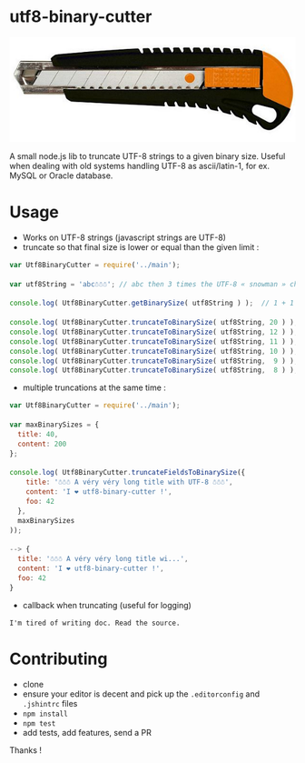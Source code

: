 utf8-binary-cutter
==================

[![a cutter](https://raw.githubusercontent.com/lemonde/utf8-binary-cutter/master/doc/1390-Straight-cutter-18mm.jpg)](https://github.com/lemonde/utf8-binary-cutter)

A small node.js lib to truncate UTF-8 strings to a given binary size. Useful when dealing with old systems handling UTF-8 as ascii/latin-1, for ex. MySQL or Oracle database.

Usage
=====

* Works on UTF-8 strings (javascript strings are UTF-8)
* truncate so that final size is lower or equal than the given limit :

```javascript
var Utf8BinaryCutter = require('../main');

var utf8String = 'abc☃☃☃'; // abc then 3 times the UTF-8 « snowman » char which takes 3 bytes

console.log( Utf8BinaryCutter.getBinarySize( utf8String ) );  // 1 + 1 + 1 + 3 + 3 + 3 = 12

console.log( Utf8BinaryCutter.truncateToBinarySize( utf8String, 20 ) );  'abc☃☃☃'  -> no change
console.log( Utf8BinaryCutter.truncateToBinarySize( utf8String, 12 ) );  'abc☃☃☃'  -> no change
console.log( Utf8BinaryCutter.truncateToBinarySize( utf8String, 11 ) );  'abc☃...' -> to avoid cutting utf8 chars, the two last snowmen have been removed. Final size = 9 bytes
console.log( Utf8BinaryCutter.truncateToBinarySize( utf8String, 10 ) );  'abc☃...' -> idem
console.log( Utf8BinaryCutter.truncateToBinarySize( utf8String,  9 ) );  'abc☃...' -> idem
console.log( Utf8BinaryCutter.truncateToBinarySize( utf8String,  8 ) );  'abc...'
```

* multiple truncations at the same time :

```javascript
var Utf8BinaryCutter = require('../main');

var maxBinarySizes = {
  title: 40,
  content: 200
};

console.log( Utf8BinaryCutter.truncateFieldsToBinarySize({
    title: '☃☃☃ A véry véry long title with UTF-8 ☃☃☃',
    content: 'I ❤ utf8-binary-cutter !',
    foo: 42
  },
  maxBinarySizes
));

--> {
  title: '☃☃☃ A véry véry long title wi...',
  content: 'I ❤ utf8-binary-cutter !',
  foo: 42
}
```

* callback when truncating (useful for logging)
```
I'm tired of writing doc. Read the source.
```

Contributing
============
* clone
* ensure your editor is decent and pick up the `.editorconfig` and `.jshintrc` files
* `npm install`
* `npm test`
* add tests, add features, send a PR

Thanks !